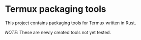 # Termux packaging tools
This project contains packaging tools for Termux written in Rust.

*NOTE*: These are newly created tools not yet tested.
